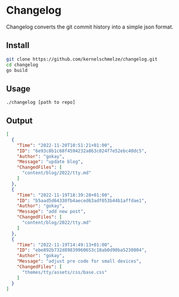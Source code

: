 # Changelog

Changelog converts the git commit history into a simple json format.  

## Install

```bash
git clone https://github.com/kernelschmelze/changelog.git
cd changelog
go build
```

## Usage

`./changelog [path to repo]`


## Output

``` json
[
  {
    "Time": "2022-11-20T10:51:21+01:00",
    "ID": "6e93c8b1c68f4594232a863c024f7e52ebc40dc5",
    "Author": "gokay",
    "Message": "update blog",
    "ChangedFiles": [
      "content/blog/2022/tty.md"
    ]
  },
  {
    "Time": "2022-11-19T18:39:28+01:00",
    "ID": "b5aad5d64330fb4aeced63adf053b44b1affdae1",
    "Author": "gokay",
    "Message": "add new post",
    "ChangedFiles": [
      "content/blog/2022/tty.md"
    ]
  },
  {
    "Time": "2022-11-19T14:49:13+01:00",
    "ID": "ebe892b732d89839960653c18ab0d90ba5230804",
    "Author": "gokay",
    "Message": "adjust pre code for small devices",
    "ChangedFiles": [
      "themes/tty/assets/css/base.css"
    ]
  }
]
```  
